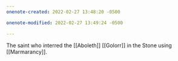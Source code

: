 ```yaml
---
onenote-created: 2022-02-27 13:48:20 -0500

onenote-modified: 2022-02-27 13:49:24 -0500

---
```


The saint who interred the [[Aboleth]] [[Golorr]] in the Stone using [[Marmarancy]].
